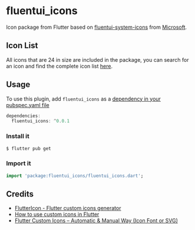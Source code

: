 # fluentui_icons

Icon package from Flutter based on [fluentui-system-icons](https://github.com/microsoft/fluentui-system-icons) from [Microsoft](https://github.com/microsoft).

## Icon List

All icons that are 24 in size are included in the package, you can search for an icon and find the complete icon list [here](https://github.com/microsoft/fluentui-system-icons/blob/master/icons.md). 


## Usage
To use this plugin, add `fluentui_icons` as a [dependency in your pubspec.yaml file](https://flutter.io/platform-plugins/)

``` dart
dependencies:
  fluentui_icons: ^0.0.1
```

### Install it 

``` bash
$ flutter pub get
```

### Import it 

``` dart
import 'package:fluentui_icons/fluentui_icons.dart';
```

## Credits

- [FlutterIcon - Flutter custom icons generator
](https://www.fluttericon.com/)
- [How to use custom icons in Flutter](https://medium.com/flutterpub/how-to-use-custom-icons-in-flutter-834a079d977)
- [Flutter Custom Icons – Automatic & Manual Way (Icon Font or SVG)](https://resocoder.com/2019/08/15/flutter-custom-icons-automatic-manual-way-icon-font-or-svg/)
